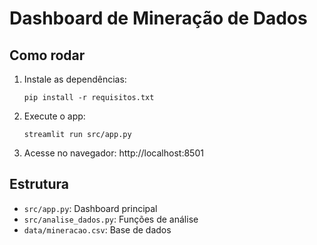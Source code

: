 # Dashboard de Mineração de Dados

## Como rodar

1. Instale as dependências:
   ```
   pip install -r requisitos.txt
   ```

2. Execute o app:
   ```
   streamlit run src/app.py
   ```

3. Acesse no navegador: http://localhost:8501

## Estrutura

- `src/app.py`: Dashboard principal
- `src/analise_dados.py`: Funções de análise
- `data/mineracao.csv`: Base de dados 